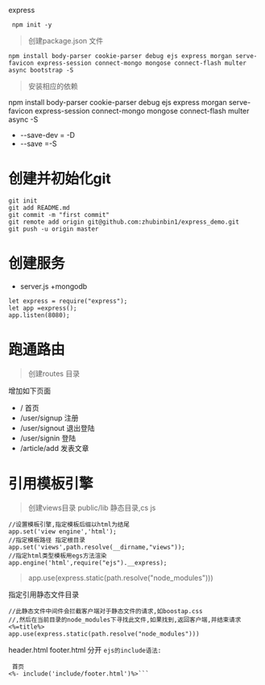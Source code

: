 express 



```
 npm init -y  
```
>创建package.json 文件
```
npm install body-parser cookie-parser debug ejs express morgan serve-favicon express-session connect-mongo mongose connect-flash multer async bootstrap -S
```
>安装相应的依赖

npm install body-parser cookie-parser debug ejs express morgan serve-favicon express-session connect-mongo mongose connect-flash multer async -S
- --save-dev = -D
- --save =-S

# 创建并初始化git
```
git init
git add README.md
git commit -m "first commit"
git remote add origin git@github.com:zhubinbin1/express_demo.git
git push -u origin master
```
# 创建服务

- server.js +mongodb
```
let express = require("express");
let app =express();
app.listen(8080);
```

# 跑通路由
> 创建routes 目录

增加如下页面
 * / 首页
 * /user/signup 注册
 * /user/signout 退出登陆
 * /user/signin 登陆
 * /article/add 发表文章

 # 引用模板引擎
 > 创建views目录 public/lib 静态目录,cs js 
 ```
 //设置模板引擎,指定模板后缀以html为结尾
app.set('view engine','html');
//指定模板路径 指定根目录
app.set('views',path.resolve(__dirname,"views"));
//指定html类型模板用egs方法渲染
app.engine('html',require("ejs").__express);
 ```
> app.use(express.static(path.resolve("node_modules")))

指定引用静态文件目录
```
//此静态文件中间件会拦截客户端对于静态文件的请求,如boostap.css 
//,然后在当前目录的node_modules下寻找此文件,如果找到,返回客户端,并结束请求 <%=title%>
app.use(express.static(path.resolve("node_modules")))
```

header.html footer.html 分开
`ejs的include语法:`
 
```<%- include('include/header.html')%>
 首页
<%- include('include/footer.html')%>```







